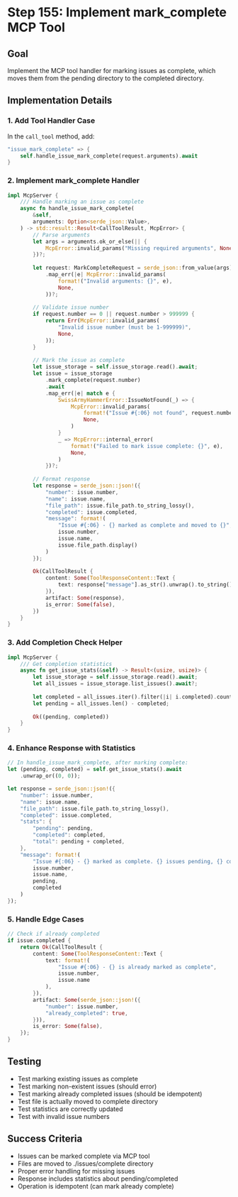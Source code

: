 # Step 155: Implement mark_complete MCP Tool

## Goal
Implement the MCP tool handler for marking issues as complete, which moves them from the pending directory to the completed directory.

## Implementation Details

### 1. Add Tool Handler Case
In the `call_tool` method, add:

```rust
"issue_mark_complete" => {
    self.handle_issue_mark_complete(request.arguments).await
}
```

### 2. Implement mark_complete Handler

```rust
impl McpServer {
    /// Handle marking an issue as complete
    async fn handle_issue_mark_complete(
        &self,
        arguments: Option<serde_json::Value>,
    ) -> std::result::Result<CallToolResult, McpError> {
        // Parse arguments
        let args = arguments.ok_or_else(|| {
            McpError::invalid_params("Missing required arguments", None)
        })?;
        
        let request: MarkCompleteRequest = serde_json::from_value(args)
            .map_err(|e| McpError::invalid_params(
                format!("Invalid arguments: {}", e),
                None,
            ))?;
        
        // Validate issue number
        if request.number == 0 || request.number > 999999 {
            return Err(McpError::invalid_params(
                "Invalid issue number (must be 1-999999)",
                None,
            ));
        }
        
        // Mark the issue as complete
        let issue_storage = self.issue_storage.read().await;
        let issue = issue_storage
            .mark_complete(request.number)
            .await
            .map_err(|e| match e {
                SwissArmyHammerError::IssueNotFound(_) => {
                    McpError::invalid_params(
                        format!("Issue #{:06} not found", request.number),
                        None,
                    )
                }
                _ => McpError::internal_error(
                    format!("Failed to mark issue complete: {}", e),
                    None,
                )
            })?;
        
        // Format response
        let response = serde_json::json!({
            "number": issue.number,
            "name": issue.name,
            "file_path": issue.file_path.to_string_lossy(),
            "completed": issue.completed,
            "message": format!(
                "Issue #{:06} - {} marked as complete and moved to {}",
                issue.number,
                issue.name,
                issue.file_path.display()
            )
        });
        
        Ok(CallToolResult {
            content: Some(ToolResponseContent::Text {
                text: response["message"].as_str().unwrap().to_string(),
            }),
            artifact: Some(response),
            is_error: Some(false),
        })
    }
}
```

### 3. Add Completion Check Helper

```rust
impl McpServer {
    /// Get completion statistics
    async fn get_issue_stats(&self) -> Result<(usize, usize)> {
        let issue_storage = self.issue_storage.read().await;
        let all_issues = issue_storage.list_issues().await?;
        
        let completed = all_issues.iter().filter(|i| i.completed).count();
        let pending = all_issues.len() - completed;
        
        Ok((pending, completed))
    }
}
```

### 4. Enhance Response with Statistics

```rust
// In handle_issue_mark_complete, after marking complete:
let (pending, completed) = self.get_issue_stats().await
    .unwrap_or((0, 0));

let response = serde_json::json!({
    "number": issue.number,
    "name": issue.name,
    "file_path": issue.file_path.to_string_lossy(),
    "completed": issue.completed,
    "stats": {
        "pending": pending,
        "completed": completed,
        "total": pending + completed,
    },
    "message": format!(
        "Issue #{:06} - {} marked as complete. {} issues pending, {} completed.",
        issue.number,
        issue.name,
        pending,
        completed
    )
});
```

### 5. Handle Edge Cases

```rust
// Check if already completed
if issue.completed {
    return Ok(CallToolResult {
        content: Some(ToolResponseContent::Text {
            text: format!(
                "Issue #{:06} - {} is already marked as complete",
                issue.number,
                issue.name
            ),
        }),
        artifact: Some(serde_json::json!({
            "number": issue.number,
            "already_completed": true,
        })),
        is_error: Some(false),
    });
}
```

## Testing
- Test marking existing issues as complete
- Test marking non-existent issues (should error)
- Test marking already completed issues (should be idempotent)
- Test file is actually moved to complete directory
- Test statistics are correctly updated
- Test with invalid issue numbers

## Success Criteria
- Issues can be marked complete via MCP tool
- Files are moved to ./issues/complete directory
- Proper error handling for missing issues
- Response includes statistics about pending/completed
- Operation is idempotent (can mark already complete)